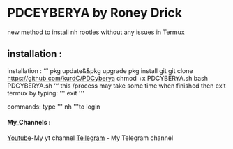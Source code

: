 # PDCEYBERYA by Roney Drick



 new method to install
 nh rootles without any issues in Termux

## installation :

installation :
‘‘‘
pkg update&&pkg  upgrade
pkg install git
git clone https://github.com/kurdC/PDCyberya
chmod +x PDCYBERYA.sh
bash PDCYBERYA.sh
‘‘‘
this /process may take some time
when finished
then exit termux by typing:
'''
exit
'''

commands:
type '''
nh
'''to login


#### My_Channels :
[Youtube](https://www.youtube.com/@cyberyaku)-My yt channel
[Tellegram](https://t.me/cyberiasec) - My Telegram channel
